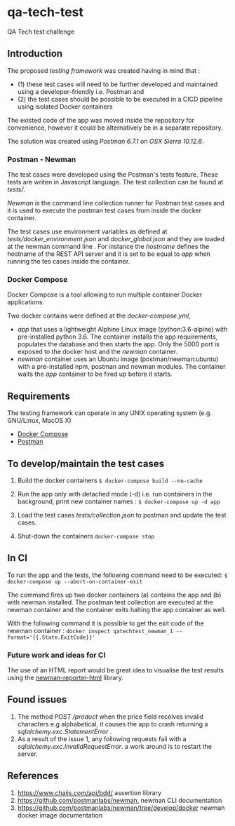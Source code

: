 # qa-tech-test
QA Tech test challenge

## Introduction

The proposed *testing framework* was created having in mind that :

- (1) these test cases will need to be further developed and maintained using 
  a developer-friendly i.e. Postman and
- (2) the test cases should be possible to be executed in a CICD pipeline 
  using isolated Docker containers  

The existed code of the app was moved inside the repository for convenience, however
it could be alternatively be in a separate repository.

The solution was created using *Postman 6.7.1* on *OSX Sierra 10.12.6*.

### Postman - Newman
The test cases were developed using the Postman's tests feature. These tests are
writen in Javascript language. The test collection can be found at *tests/*.

*Newman* is the command line collection runner for Postman test cases and it is
used to execute the postman test cases from inside the docker container.

The test cases use environment variables as defined at *tests/docker_environment.json*
and *docker_global.json* and they are loaded at the newman command line
. For instance the *hostname* defines the hostname of the REST API server and it is
set to be equal to *app* when running the tes cases inside the container. 

### Docker Compose
Docker Compose is a tool allowing to run multiple container Docker applications. 

Two docker contains were defined at the *docker-compose.yml*,

- *app* that uses a lightweight Alphine Linux image (python:3.6-alpine) with 
  pre-installed python 3.6. The container installs the app requirements, populates
  the database and then starts the app. Only the 5000 port is exposed to the docker
  host and the *newman* container. 
- *newman* container uses an Ubuntu image (postman/newman:ubuntu) with a
  pre-installed npm, postman and newman modules. The container waits the *app* container
  to be fired up before it starts. 


## Requirements

The testing framework can operate in any UNIX operating system (e.g. GNU/Linux, MacOS X)

- [Docker Compose](https://docs.docker.com/compose/install/)
- [Postman](https://www.getpostman.com/downloads/)

## To develop/maintain the test cases

1. Build the docker containers ```$ docker-compose build --no-cache```

2. Run the app only with detached mode (-d) i.e. run containers in the 
   background, print new container names : ```$ docker-compose up -d app```

3. Load the test cases *tests/collection.json* to postman and update the test cases.

4. Shut-down the containers ```docker-compose stop```

## In CI

To run the app and the tests, the following command need to be executed:
```$ docker-compose up --abort-on-container-exit```

The command fires up two docker containers (a) contains the app and (b)
with newman installed. The postman test collection are executed at the newman container
and the container exits halting the app container as well.

With the following command it is possible to get the exit code of the newman container :
```docker inspect qatechtest_newman_1 --format='{{.State.ExitCode}}'```


### Future work and ideas for CI

The use of an HTML report would be great idea to visualise the test results using the 
[newman-reporter-html](https://github.com/postmanlabs/newman-reporter-html) library. 


## Found issues

1. The method *POST /product* when the price field receives invalid characters e.g alphabetical,
   it causes the app to crash returning a *sqlalchemy.exc.StatementError* .
2. As a result of the issue 1, any following requests fail with a *sqlalchemy.exc.InvalidRequestError*.
   a work around is to restart the server.


## References

1. https://www.chaijs.com/api/bdd/ assertion library
2. https://github.com/postmanlabs/newman, newman CLI documentation
3. https://github.com/postmanlabs/newman/tree/develop/docker newman docker image documentation
